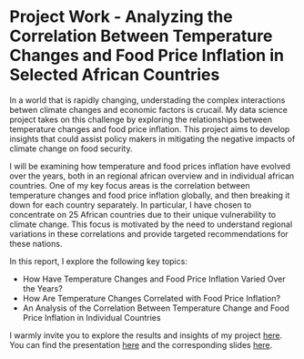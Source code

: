 # Project Work - Analyzing the Correlation Between Temperature Changes and Food Price Inflation in Selected African Countries
In a world that is rapidly changing, understading the complex interactions betwen climate changes and economic factors is crucail. My data science project takes on this challenge by exploring the relationships between temperature changes and food price inflation. This project aims to develop insights that could assist policy makers in mitigating the negative impacts of climate change on food security.

I will be examining how temperature and food prices inflation have evolved over the years, both in an regional african overview and in individual african countries. One of my key focus areas is the correlation between temperature changes and food price inflation globally, and then breaking it down for each country separately. In particular, I have chosen to concentrate on 25 African countries due to their unique vulnerability to climate change. This focus is motivated by the need to understand regional variations in these correlations and provide targeted recommendations for these nations.

In this report, I explore the following key topics:

- How Have Temperature Changes and Food Price Inflation Varied Over the Years?
- How Are Temperature Changes Correlated with Food Price Inflation?
- An Analysis of the Correlation Between Temperature Change and Food Price Inflation in Individual Countries

I warmly invite you to explore the results and insights of my project [here](https://github.com/Zylesto/made-template/blob/main/project/report.ipynb). You can find the presentation [here](https://github.com/Zylesto/made-template/blob/main/project/presentation-video.mp4) and the corresponding slides [here](https://github.com/Zylesto/made-template/blob/main/project/slides.pdf).
